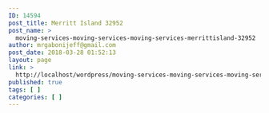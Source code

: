 ```yaml
---
ID: 14594
post_title: Merritt Island 32952
post_name: >
  moving-services-moving-services-moving-services-merrittisland-32952
author: mrgabonijeff@gmail.com
post_date: 2018-03-28 01:52:13
layout: page
link: >
  http://localhost/wordpress/moving-services-moving-services-moving-services-merrittisland-32952/
published: true
tags: [ ]
categories: [ ]
---
```

